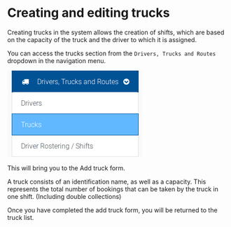 # Creating and editing trucks
Creating trucks in the system allows the creation of shifts, which are based on the capacity of the truck and the driver to which it is assigned.

You can access the trucks section from the `Drivers, Trucks and Routes` dropdown in the navigation menu.

![truck](trucks-1.png)

This will bring you to the Add truck form.

A truck consists of an identification name, as well as a capacity. This represents the total number of bookings that can be taken by the truck in one shift. (Including double collections)

Once you have completed the add truck form, you will be returned to the truck list.